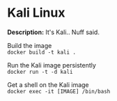 # Kali Linux

**Description:** It's Kali.. Nuff said. 

Build the image \
```docker build -t kali .```

Run the Kali image persistently \
```docker run -t -d kali``` 

Get a shell on the Kali image \
```docker exec -it [IMAGE] /bin/bash```

